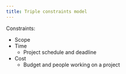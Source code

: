 ```yaml
---
title: Triple constraints model
---
```

Constraints:
- Scope
- Time
    - Project schedule and deadline
- Cost
    - Budget and people working on a project
    